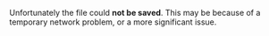 Unfortunately the file could __not be saved__. This may be because of a temporary network problem, or a more significant issue.